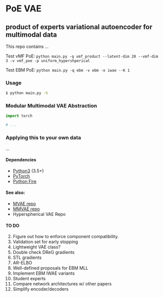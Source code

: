 # PoE VAE

## product of experts variational autoencoder for multimodal data


This repo contains ...


Test vMF PoE:
`python main.py -q vmf_product --latent-dim 20 --vmf-dim 3 -v vmf_poe -p uniform_hypershperical`

Test EBM PoE:
`python main.py -q ebm -v ebm -o iwae --K 1`


### Usage

```bash
$ python main.py -h
```


### Modular Multimodal VAE Abstraction

```python
import torch

# ...
```

### Applying this to your own data
...

#### Dependencies
* [Python3](https://www.python.org/) (3.5+)
* [PyTorch](https://pytorch.org)
* [Python Fire](https://github.com/google/python-fire)


#### See also:
* [MVAE repo](https://github.com/mhw32/multimodal-vae-public)
* [MMVAE repo](https://github.com/iffsid/mmvae)
* Hyperspherical VAE Repo

#### TO DO

2. Figure out how to enforce component compatibility.
12. Validation set for early stopping
14. Lightweight VAE class?
15. Double check DReG gradients
16. STL gradients
17. AR-ELBO
18. Well-defined proposals for EBM MLL
19. Implement EBM IWAE variants
20. Student experts
21. Compare network architectures w/ other papers
22. Simplify encoder/decoders
